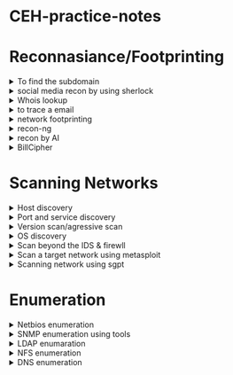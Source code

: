 # CEH-practice-notes
# Reconnasiance/Footprinting
<details>
  <summary>To find the subdomain</summary>
  
* google
```console
  :~$ site:example.com -inurl:www
```
* sublist3r
```console
  :~$ sublist3r -d example.com -o sublist3r_subs.txt
```
* some research websites
```console
  :~$ netcraft
      DNS dumpster
      pentest-tools.com
      SHODAN
```
* Collects open-source intelligence (OSINT) about domains, IPs, hosts, and people
```console
  :~$ recon-ng
  ```  
</details>

<details>

  <summary>social media recon by using sherlock</summary>

* sherlock
```console
:~$ sherlock "user name"
```
</details>

<details>

 <summary>Whois lookup</summary>

 * domaintools 
 (gives info regard a owner ph no and email)
 ```console
:~$ https://whois.domaintools.com
```

* nslookup(DNS lookup) <#windows>
```console
:~$nslookup
set type = a
( a >> configures nslookup to query for the IP address of a given domain.)
(shows non authorative result but we need authorative name so)

set type=cname
cnmae >>  lookup is done directly against the domain's authoritative name server 

set type=a
and get the name server ip

```
* nslookup website
```console
:~$ http://www.kloth.net/services/nslookup.php
```
</details>

<details>

 <summary>to trace a email</summary>

* Email tracker pro
```console
:~$ Install email tracker pro from the directory of a lab 
    and copy down the email header you want to track
```

</details>


<details>

 <summary>network footprinting</summary>

* tracert<#windows> traceroute<#linux>(helps in mapping the nw hosts)
```console
:~$ tracert www.target.com
tracert /? (help)
tracert -h 5 www.target.com
(-h > number of hopes)
```
* traceroute(linux)
```console
:~$ traceroute www.targetdomain.com
(to check ip)whois [ip]
```
</details>

<details>
<summary>recon-ng</summary>

* recon-ng 
```console
:~$recon-ng
   help
   marketplace install all

  (then to create workspace)
  workspace create CEH
  wrokspace list
  ```
  * To add the domain to workspaces
  ```console
  :~$ (help  for options)
  db insert domains(take you to the workspace interface)
  1.certifiedhacker.com
  2.hit enter
  show domains
  ```
* To search and load modules
```console
:~$ modules load brute (to get host related to target domain)
  modules load (desired modules for brute)
  run
  back

  modules load reverse_resolve
  modules load(desired module)
  show hosts(shows all hosts which is harvested)
```
* then to reporting
```console
:~$ modules load reporting
  modules load reporting/html
  options list(list options)
  options set FILENAME
              CUSTOMERNAME
              CREATOR
```
* then to get the contact of the domain
```console
:~$ modules load whois_pocs
  command info(to see a module interface,to set data)
  options set SOURCE facebook.com
  run

```
* to extract subdomains and IP
```console
:~$ module load recon/domains-hosts/hackertarget
options list
options set SOURCE certifiedhacker.com
run
```
</details>

<details>
<summary>recon by AI</summary>

* reconniassance with AI
```console
:~$sgpt --chat recon --shell "t organization. To do so, run sgpt --chat footprint --shell "Use theHarvester to gather email accounts associated with 'microsoft.com', limiting results to 200, and leveraging 'baidu' as a data source"
```
</details>

<details>
<summary>BillCipher</summary>

* Use this tool to get passive info of many details of org
```console
:~$sudo apt update && sudo apt install ruby python python-pip python3 python3-pip
sudo apt install httrack whatweb
git clone https://github.com/GitHackTools/BillCipher
cd BillCipher
pip install -r requirements.txt
pip3 install -r requirements.txt
python3 billcipher.py
```
</details>







# Scanning Networks
<details>
<summary>Host discovery</summary>

* Host discovery by
ARP ping scan
UDP ping scan
ICMP ping scan (ICMP ECHO ping, ICMP timestamp, ping ICMP, and address mask ping)
TCP ping scan (TCP SYN ping and TCP ACK ping)
IP protocol ping scan

```console
:~$ nmap -sn -PR [target ip]

-sn>>no port scan
-PR>>arp ping scan
```
* UDP ping scan
```console
:~$ nmap -sn -PU [target IP]
-PU>>UDP scan
```
* ICMP echo ping scan
```console
:~$ nmap -sn -PE [IP address]
PE>>ICMP echo ping scan
```
* ICMP ping sweep 
``` console
:~$ nmap -sn -PE [Range of IP address]
```
* ICMP timestamp ping scan
```console
:~$ nmap -sn -PP [IP address]
-PP>>timestamp ping scan
```
* Other scanning technique
```console
:~$nmap -sn -PM [ip address]
PM>>ICMP address mask ping scan

#########################################
nmap -sn -PS [target ip]
PS>>TCP SYN Ping Scan
#########################################
nmap -sn -PA [target ip]
-PA>>TCP ACK Ping Scan
########################################
nmap -sn -PO [ip address]
-PO>>IP Protocol Ping Scan(sends every protocols and send back the response)
```
</details>
<details>

<summary>Port and service discovery</summary>

* here using zenmap
```console
:~$ nmap -sT -v [target ip]
-sT>>TCP connect/full open scan
-v>>verbose
```
* To scan firewall enabled machine(bypass firewall)
```console
:~$nmap -sS -v [ip address]
-sS>>stealth scan
```
* xmass scan (sends urg psh fin)
```console
:~$nmap -sX -v [ip address]
-sX>>xmas scan
```
* maimon scan (ack+fin)
```console
:~$ nmap -sM -v [ip address]
-sM>>maimon scan
```
* by ACk flag
```console
:~$ nmap -sA -v [ip address]
-sA>>ack probe scan
```
* UDP scan (firewall is off)
```console
:~$nmap -sU -v [ip address]
-sU>>UDP scan
```
* other port and application scanning meathods
```console
:~$nmap -sI -v [target IP address]
-sI>>IDLE/IPID Header Scan
#############################
nmap -sY -v [target IP address]
-sY>>SCTP init scan
#############################
nmap -sZ -v [target IP address]
-sZ>>SCTP COOKIE ECHO Scan
```
</details>
<details>
<summary>Version scan/agressive scan</summary>

* version
```console
:~$nmap -sV [ip address]
-sV>>version scan
##############################
nmap -A 10.10.1.* (* do all subnet scan)
-A>>agressive scan
(performs -sV -O -sC(script scanning) --traceroute)
```
</details>
<details>
<summary>OS discovery</summary>

* os discovery using nmap script engine(NSE)>>using -O -A NSE
```console
:~$nmap --script smb-os-discovery.nse [ip address]
```
</details>

<details>
<summary>Scan beyond the IDS & firewll</summary>

* By fragmenting the packet

```console
:~$ nmap -f [ip address]
-f>>fragment

```
* Source port manipulation
```console
:~$ nmap -g 80 [ip address]
-g ,--source-port >> source port manipulation
```
* MTU(maximum transmission unit)
```console
:~$ nmap -mtu 8 [ip adress]
-mtu>>maximum transmision unit(which is send smaller data packets 8 bytes)
```
* Decoy(random ip adress)
```console
:~$ nmap -D RND:10 [ip address]
-D>>decoy
RND>>random ip count
```
* MAC spoofing
```console
:~$ nmap -sT -Pn --spoof-mac 0 [ip address]
-sT>>TCP full scan
-Pn>>no host discovery
--spoof-mac 0>>gives legitimate mac address in the network
```
</details>
<details>
<summary>Scan a target network using metasploit</summary>
```console
:~$ open the msfconsole
nmap -sP -sS -A -oX test [ip/24](subnetmask)
-oX>>output to xmp file names test
```

* by metasploit madules
```console
:~$ search port scan (shows all module related to port scan)
use auxilary/scanner/portscan/syn
show options and set values
run
###############################
same scanned for TCP (same module with tcp at last)
set target ip(RHOSTS)

#found 445 open port so scanning smb version
use auxilary/scanner/smb/smb_version 
set RHOSTS [ip range]
threads 11

```
</details>
<details>
<summary>Scanning network using sgpt</summary>

```console
:~$ sgpt --chat scan --shell "prompt (by using HPING3")
```

</details>





# Enumeration
<details>
<summary>Netbios enumeration</summary>

* nbtstat

```console
:~$ nbtstat -a [ip address]
-a>>displays the NetBIOS name table of a remote computer.



nbtstat -c 
-c>> displays the cashe of netbios



net use
>>shows active connection
```

</details>

<details>

<summary>SNMP enumeration using tools</summary>

* SnmpWalk]
```console
:~$ snmpwalk -v1 -c public <Ip address>
-v1>>version of snmp
-c>>community string(public/private)

#for v2 snmp

snmpwalk -v2c -c public <ipaddress>
-v2c>>version
```
</details>

<details>
<summary>LDAP enumaration</summary>

* By using AD explorer
```console
:~$open exe file in explorer
```
</details>
<details>
<summary>NFS enumeration</summary>

* by using nmap
```console
:~$ nmap -p 2049 [ip addr] 
-p>> to specify port

to check target is NFS is enabled or not
(to enable it in target device use server manager)


than open super enum tool 
create a file included target ip as Target.txt
#echo "target ip" >> target.txt
 next

./superenum

(If you get an error running the ./superenum script, execute chmod +x superenum command, then repeat Step#13.)
```

* by RPCScan
```console
:~$ cd RPCScan
python3 rpc-scan.py [Target IP address] --rpc
--rpc>> lists the RPC (portmapper)
```
</details>
<details>
<summary>DNS enumeration</summary>

* using zone transfer
```console
:~$ 
